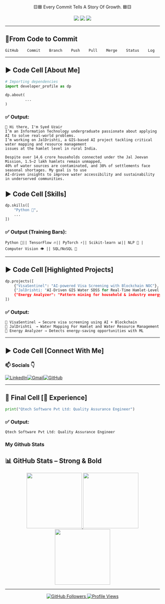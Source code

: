 <p align="center">
  🟨🟦 Every Commit Tells A Story Of Growth. 🟦🟨
</p>


<p align="center">
  <img src="https://img.shields.io/badge/Google_Colab-Portfolio-orange?style=for-the-badge&logo=googlecolab&logoColor=white" />
  <img src="https://img.shields.io/badge/Machine%20Learning-Engineer-blueviolet?style=for-the-badge&logo=tensorflow" />
  <img src="https://img.shields.io/badge/Artificial%20Intelligence-Researcher-green?style=for-the-badge&logo=pytorch" />
</p>

---

## 📑From Code to Commit

```
GitHub    Commit    Branch    Push    Pull    Merge    Status    Log
```

---

## ▶️ Code Cell [About Me]

```python
# Importing dependencies
import developer_profile as dp

dp.about(
         ...
)
```

### ✅ Output:
```
👋 Hi there, I'm Syed Uzair
I’m an Information Technology undergraduate passionate about applying AI to solve real-world problems.
I’m working on JalDrishti, a GIS-based AI project tackling critical water mapping and resource management
issues at the hamlet level in rural India.

Despite over 14.6 crore households connected under the Jal Jeevan Mission, 1.5–2 lakh hamlets remain unmapped,
40% of water sources are contaminated, and 30% of settlements face seasonal shortages. My goal is to use
AI-driven insights to improve water accessibility and sustainability in underserved communities.

```
## ▶️ Code Cell [Skills]

```python
dp.skills([
    "Python 🐍",
    ...
])
```

### ✅ Output (Training Bars):
```
Python 🐍|| TensorFlow 🔥|| PyTorch ⚡|| Scikit-learn 📊|| NLP 🤖 | Computer Vision 👁️ || SQL/NoSQL 💾

```

---

## ▶️ Code Cell [Highlighted Projects]

```python
dp.projects([
    {"VisaSentinel": "AI-powered Visa Screening with Blockchain NOC"},
    {"JalDrishti: "AI-Driven GIS Water SDSS for Real-Time Hamlet-Level Resource Management & Equity "},
    {"Energy Analyzer": "Pattern mining for household & industry energy savings"}
])
```

### ✅ Output:
```
📌 VisaSentinel → Secure visa screening using AI + Blockchain
📌 JalDrishti  → Water Mapping For Hamlet and Water Resource Management
📌 Energy Analyzer → Detects energy-saving opportunities with ML
```

---

## ▶️ Code Cell [Connect With Me]

### 📫 Socials 👇

[![LinkedIn](https://img.shields.io/badge/LinkedIn-0077B5?style=for-the-badge&logo=linkedin&logoColor=white)](https://www.linkedin.com/in/syed-uzair-a31308256/)[![Gmail](https://img.shields.io/badge/Gmail-D14836?style=for-the-badge&logo=gmail&logoColor=white)](mailto:Uzairamansyed@Gmail.com)[![GitHub](https://img.shields.io/badge/GitHub-181717?style=for-the-badge&logo=github&logoColor=white)](https://github.com/Youknowzair)


---

## 🚀 Final Cell [💼 Experience]

```python
print("Qtech Software Pvt Ltd: Quality Assurance Engineer")
```

### ✅ Output:
```
Qtech Software Pvt Ltd: Quality Assurance Engineer
```
### My Github Stats

## 📊 GitHub Stats – Strong & Bold

<div align="center">
  <a href="https://github.com/Youknowzair">
    <img height="180" src="https://github-readme-stats.vercel.app/api?username=Youknowzair&show_icons=true&theme=dark&count_private=true&hide_border=false&bg_color=0a0a0a&title_color=ff4500&icon_color=1e90ff" />
  </a>
  <a href="https://git.io/streak-stats">
    <img height="180" src="https://github-readme-streak-stats.herokuapp.com/?user=Youknowzair&theme=dark&hide_border=false&date_format=M%20j%5B%2C%20Y%5D" />
  </a>
</div>

<div align="center">
  <a href="https://github.com/Youknowzair">
    <img height="180" src="https://github-readme-stats.vercel.app/api/top-langs/?username=Youknowzair&layout=compact&theme=dark&hide_border=false&bg_color=0a0a0a&title_color=ff6347" />
  </a>
</div>

---

<div align="center">
  
  <!-- 👥 GitHub Followers Badge -->
  <a href="https://github.com/Youknowzair?tab=followers">
    <img src="https://img.shields.io/github/followers/Youknowzair?label=Followers&style=for-the-badge&logo=github" alt="GitHub Followers" />
  </a>

  <!-- 👁️ Visitor Count Badge -->
  <a href="https://github.com/Youknowzair">
    <img src="https://komarev.com/ghpvc/?username=Youknowzair&style=for-the-badge&label=Profile+Views&color=brightgreen" alt="Profile Views" />
  </a>

</div>




